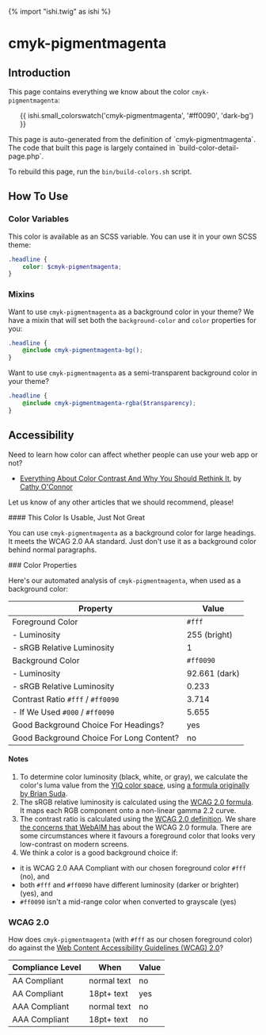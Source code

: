 {% import "ishi.twig" as ishi %}
# cmyk-pigmentmagenta

## Introduction

This page contains everything we know about the color `cmyk-pigmentmagenta`:

<div class="grid">
    <div class="cell">
        <div class="swatch">
            <ul>
                {{ ishi.small_colorswatch('cmyk-pigmentmagenta', '#ff0090', 'dark-bg') }}
            </ul>
        </div>
    </div>
</div>

<div class="callout attention" markdown="1">
This page is auto-generated from the definition of `cmyk-pigmentmagenta`. The code that built this page is largely contained in `build-color-detail-page.php`.

To rebuild this page, run the `bin/build-colors.sh` script.
</div>

## How To Use

### Color Variables

This color is available as an SCSS variable. You can use it in your own SCSS theme:

```scss
.headline {
    color: $cmyk-pigmentmagenta;
}
```

### Mixins

Want to use `cmyk-pigmentmagenta` as a background color in your theme? We have a mixin that will set both the `background-color` and `color` properties for you:

```scss
.headline {
    @include cmyk-pigmentmagenta-bg();
}
```

Want to use `cmyk-pigmentmagenta` as a semi-transparent background color in your theme?

```scss
.headline {
    @include cmyk-pigmentmagenta-rgba($transparency);
}
```

## Accessibility

Need to learn how color can affect whether people can use your web app or not?

* [Everything About Color Contrast And Why You Should Rethink It](https://www.smashingmagazine.com/2014/10/color-contrast-tips-and-tools-for-accessibility/), by [Cathy O'Connor](http://www.twitter.com/cagocon)

Let us know of any other articles that we should recommend, please!
<div class="callout warning" markdown="1">
#### This Color Is Usable, Just Not Great

You can use `cmyk-pigmentmagenta` as a background color for large headings. It meets the WCAG 2.0 AA standard. Just don't use it as a background color behind normal paragraphs.
</div>
### Color Properties

Here's our automated analysis of `cmyk-pigmentmagenta`, when used as a background color:

Property | Value
---------|------
Foreground Color | `#fff`
- Luminosity | 255 (bright)
- sRGB Relative Luminosity | 1
Background Color | `#ff0090`
- Luminosity | 92.661 (dark)
- sRGB Relative Luminosity | 0.233
Contrast Ratio `#fff` / `#ff0090` | 3.714
- If We Used `#000` / `#ff0090` | 5.655
Good Background Choice For Headings? | yes
Good Background Choice For Long Content? | no

#### Notes

1. To determine color luminosity (black, white, or gray), we calculate the color's luma value from the [YIQ color space](https://en.wikipedia.org/wiki/YIQ), using [a formula originally by Brian Suda](https://24ways.org/2010/calculating-color-contrast/).
1. The sRGB relative luminosity is calculated using the [WCAG 2.0 formula](https://www.w3.org/TR/WCAG20/#relativeluminancedef). It maps each RGB component onto a non-linear gamma 2.2 curve.
1. The contrast ratio is calculated using the [WCAG 2.0 definition](https://www.w3.org/TR/2008/REC-WCAG20-20081211/#contrast-ratiodef). We share [the concerns that WebAIM has](http://webaim.org/blog/wcag-2-1-feedback/) about the WCAG 2.0 formula. There are some circumstances where it favours a foreground color that looks very low-contrast on modern screens.
1. We think a color is a good background choice if:
  - it is WCAG 2.0 AAA Compliant with our chosen foreground color `#fff` (no), and
  - both `#fff` and `#ff0090` have different luminosity (darker or brighter) (yes), and
  - `#ff0090` isn't a mid-range color when converted to grayscale (yes)

### WCAG 2.0

How does `cmyk-pigmentmagenta` (with `#fff` as our chosen foreground color) do against the [Web Content Accessibility Guidelines (WCAG) 2.0](https://www.w3.org/TR/WCAG20/)?

Compliance Level | When | Value
-----------------|------|------
AA Compliant | normal text | no
AA Compliant | 18pt+ text | yes
AAA Compliant | normal text | no
AAA Compliant | 18pt+ text | no